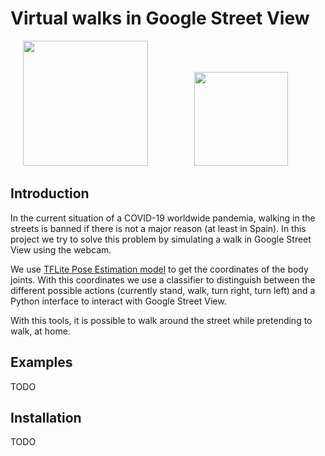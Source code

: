 # Virtual walks in Google Street View


<img src="https://upload.wikimedia.org/wikipedia/commons/thumb/1/11/TensorFlowLogo.svg/1200px-TensorFlowLogo.svg.png" data-canonical-src="https://upload.wikimedia.org/wikipedia/commons/thumb/1/11/TensorFlowLogo.svg/1200px-TensorFlowLogo.svg.png" height="200" hspace="20" />

<img src="https://upload.wikimedia.org/wikipedia/commons/thumb/e/e0/Google_Street_View_icon.svg/1200px-Google_Street_View_icon.svg.png" data-canonical-src="https://upload.wikimedia.org/wikipedia/commons/thumb/e/e0/Google_Street_View_icon.svg/1200px-Google_Street_View_icon.svg.png" height="150" hspace="50" />

## Introduction

In the current situation of a COVID-19 worldwide pandemia, walking in the streets is banned if there is not a major reason (at least in Spain). In this project we try to solve this problem by simulating a walk in Google Street View using the webcam.

We use [TFLite Pose Estimation model](https://www.tensorflow.org/lite/models/pose_estimation/overview) to get the coordinates of the body joints. With this coordinates we use a classifier to distinguish between the different possible actions (currently stand, walk, turn right, turn left) and a Python interface to interact with Google Street View.

With this tools, it is possible to walk around the street while pretending to walk, at home.

## Examples
TODO

## Installation
TODO

